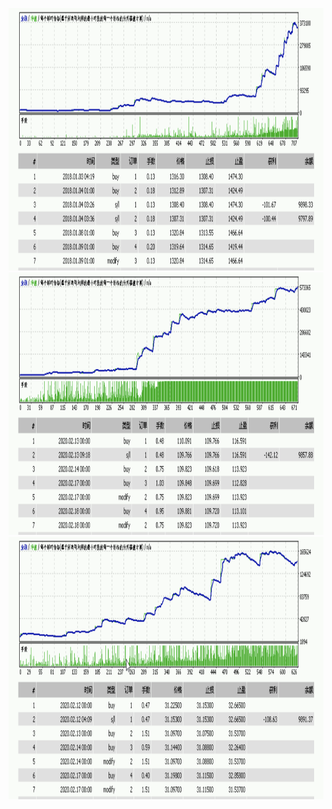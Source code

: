 
<img src="images/XAUUSD.PNG" style="height:420px;width:100%;"></img>
<img src="images/USDJPY.PNG" style="height:420px;width:100%;"></img>
<img src="images/USDTHB.PNG" style="height:420px;width:100%;"></img>
